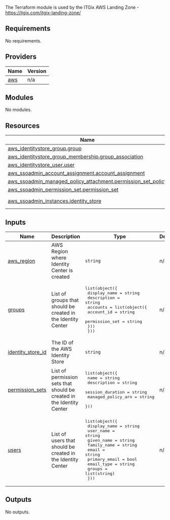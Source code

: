The Terraform module is used by the ITGix AWS Landing Zone - https://itgix.com/itgix-landing-zone/

<!-- BEGIN_TF_DOCS -->
## Requirements

No requirements.

## Providers

| Name | Version |
|------|---------|
| <a name="provider_aws"></a> [aws](#provider\_aws) | n/a |

## Modules

No modules.

## Resources

| Name | Type |
|------|------|
| [aws_identitystore_group.group](https://registry.terraform.io/providers/hashicorp/aws/latest/docs/resources/identitystore_group) | resource |
| [aws_identitystore_group_membership.group_association](https://registry.terraform.io/providers/hashicorp/aws/latest/docs/resources/identitystore_group_membership) | resource |
| [aws_identitystore_user.user](https://registry.terraform.io/providers/hashicorp/aws/latest/docs/resources/identitystore_user) | resource |
| [aws_ssoadmin_account_assignment.account_assignment](https://registry.terraform.io/providers/hashicorp/aws/latest/docs/resources/ssoadmin_account_assignment) | resource |
| [aws_ssoadmin_managed_policy_attachment.permission_set_policy](https://registry.terraform.io/providers/hashicorp/aws/latest/docs/resources/ssoadmin_managed_policy_attachment) | resource |
| [aws_ssoadmin_permission_set.permission_set](https://registry.terraform.io/providers/hashicorp/aws/latest/docs/resources/ssoadmin_permission_set) | resource |
| [aws_ssoadmin_instances.identity_store](https://registry.terraform.io/providers/hashicorp/aws/latest/docs/data-sources/ssoadmin_instances) | data source |

## Inputs

| Name | Description | Type | Default | Required |
|------|-------------|------|---------|:--------:|
| <a name="input_aws_region"></a> [aws\_region](#input\_aws\_region) | AWS Region where Identity Center is created | `string` | n/a | yes |
| <a name="input_groups"></a> [groups](#input\_groups) | List of groups that should be created in the Identity Center | <pre>list(object({<br/>    display_name = string<br/>    description  = string<br/>    accounts = list(object({<br/>      account_id     = string<br/>      permission_set = string<br/>    }))<br/>  }))</pre> | n/a | yes |
| <a name="input_identity_store_id"></a> [identity\_store\_id](#input\_identity\_store\_id) | The ID of the AWS Identity Store | `string` | n/a | yes |
| <a name="input_permission_sets"></a> [permission\_sets](#input\_permission\_sets) | List of permission sets that should be created in the Identity Center | <pre>list(object({<br/>    name               = string<br/>    description        = string<br/>    session_duration   = string<br/>    managed_policy_arn = string<br/>  }))</pre> | n/a | yes |
| <a name="input_users"></a> [users](#input\_users) | List of users that should be created in the Identity Center | <pre>list(object({<br/>    display_name  = string<br/>    user_name     = string<br/>    given_name    = string<br/>    family_name   = string<br/>    email         = string<br/>    primary_email = bool<br/>    email_type    = string<br/>    groups        = list(string)<br/>  }))</pre> | n/a | yes |

## Outputs

No outputs.
<!-- END_TF_DOCS -->
